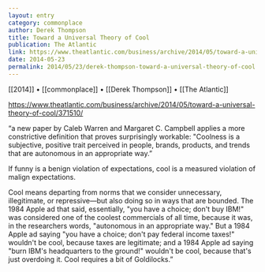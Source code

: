 ```yaml
---
layout: entry
category: commonplace
author: Derek Thompson
title: Toward a Universal Theory of Cool
publication: The Atlantic
link: https://www.theatlantic.com/business/archive/2014/05/toward-a-universal-theory-of-cool/371510/
date: 2014-05-23
permalink: 2014/05/23/derek-thompson-toward-a-universal-theory-of-cool
---
```


[[2014]] • [[commonplace]] • [[Derek Thompson]] • [[The Atlantic]]

https://www.theatlantic.com/business/archive/2014/05/toward-a-universal-theory-of-cool/371510/

“a new paper by Caleb Warren and Margaret C. Campbell applies a more constrictive definition that proves surprisingly workable: "Coolness is a subjective, positive trait perceived in people, brands, products, and trends that are autonomous in an appropriate way.”

If funny is a benign violation of expectations, cool is a measured violation of malign expectations.

Cool means departing from norms that we consider unnecessary, illegitimate, or repressive—but also doing so in ways that are bounded. The 1984 Apple ad that said, essentially, "you have a choice; don't buy IBM!" was considered one of the coolest commercials of all time, because it was, in the researchers words, "autonomous in an appropriate way." But a 1984 Apple ad saying "you have a choice; don't pay federal income taxes!" wouldn't be cool, because taxes are legitimate; and a 1984 Apple ad saying "burn IBM's headquarters to the ground!" wouldn't be cool, because that's just overdoing it. Cool requires a bit of Goldilocks.”